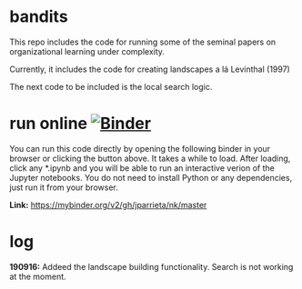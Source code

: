 # bandits
This repo includes the code for running some of the seminal papers on organizational learning under complexity.    

Currently, it includes the code for creating landscapes a lá Levinthal (1997)

The next code to be included is the local search logic. 

# run online [![Binder](https://mybinder.org/badge_logo.svg)](https://mybinder.org/v2/gh/jparrieta/nk/master)
You can run this code directly by opening the following binder in your browser or clicking the button above.
It takes a while to load. After loading, click any \*.ipynb  and you will be able to run an interactive verion of the Jupyter notebooks. You do not need to install Python or any dependencies, just run it from your browser.

**Link:** https://mybinder.org/v2/gh/jparrieta/nk/master

# log  

**190916:** Addeed the landscape building functionality. Search is not working at the moment.
